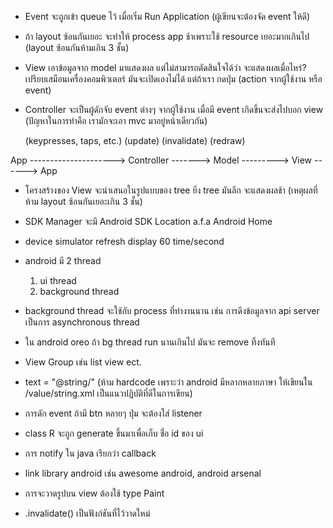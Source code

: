 * Event จะถูกเข้า queue ไว้ เมื่อเริ่ม Run Application (ผู้เขียนจะต้องจัด event ให้ดี)
* ถ้า layout ซ้อนกันเยอะ จะทำให้ process app ช้าเพราะใช้ resource เยอะมากเกินไป (layout ซ้อนกันห้ามเกิน 3 ชั้น)
* View เอาข้อมูลจาก model มาแสดงผล แต่ไม่สามารถตัดสินใจได้ว่า จะแสดงผลเมื่อไหร่? เปรียบเสมือนเครื่องคอมพิวเตอร์ มันจะเปิดเองไม่ได้ แต่ถ้าเรา กดปุ่ม (action จากผู้ใช้งาน หรือ event) 
* Controller จะเป็นผู้ดักจับ event ต่างๆ จากผู้ใช้งาน เมื่อมี event เกิดขึ้นจะส่งไปบอก view (ปัญหาในการทำคือ เรามักจะเอา mvc มาอยู่หน้าเดียวกัน)

   (keypresses, taps, etc.)           (update)      (invalidate)    (redraw)

App ---------------------> Controller -------> Model ---------> View ------> App

* โครงสร้างของ View จะนำเสนอในรูปแบบของ tree ยิ่ง tree มันลึก จะแสดงผลช้า (เหตุผลที่ห้าม layout ซ้อนกันเยอะเกิน 3 ชั้น)
* SDK Manager จะมี Android SDK Location a.f.a Android Home
* device simulator refresh display 60 time/second
* android มี 2 thread 
  1. ui thread
  2. background thread
* background thread จะใช้กับ process ที่ทำงานนาน เช่น การดึงข้อมูลจาก api server เป็นการ asynchronous thread
* ใน android oreo ถ้า bg thread run นานเกินไป มันจะ remove ทิ้งทันที
* View Group เช่น list view ect.

* text = "@string/" (ห้าม hardcode เพราะว่า android มีหลากหลายภาษา ให้เขียนใน /value/string.xml เป็นแนวปฏิบัติที่ดีในการเขียน)
* การดัก event ถ้ามี btn หลายๆ ปุ่ม จะต้องใส่ listener
* class R จะถูก generate ขึ้นมาเพื่อเก็บ ชื่อ id ของ ui
* การ notify ใน java เรียกว่า callback 
* link library android เช่น awesome android, android arsenal
* การจะวาดรูปบน view ต้องใช้ type Paint
* .invalidate() เป็นฟังก์ชันที่ไว้วาดใหม่
